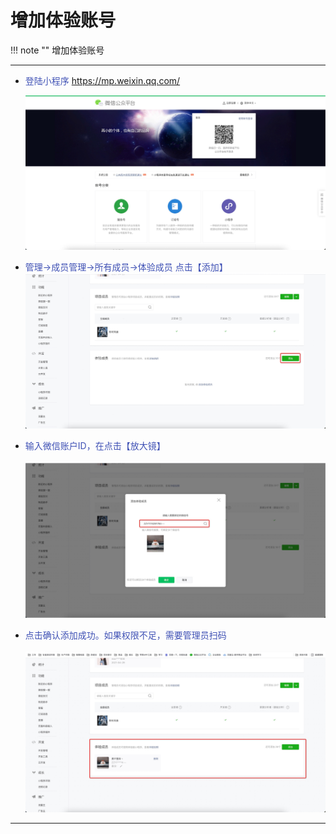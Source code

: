 # 增加体验账号
!!! note ""
    增加体验账号

***

- <font color=#3F51B5>登陆小程序</font>
  https://mp.weixin.qq.com/
  
  ![214_001](pic/214_001.jpeg)
  </br>  

- <font color=#3F51B5>管理->成员管理->所有成员->体验成员 点击【添加】</font>
  ![214_002](pic/214_002.jpeg)
  </br>  
  
- <font color=#3F51B5>输入微信账户ID，在点击【放大镜】</font>
  </br>  
 ![214_003](pic/214_003.jpeg)
  </br>  

- <font color=#3F51B5>点击确认添加成功。如果权限不足，需要管理员扫码</font>
  </br>  
 ![214_004](pic/214_004.jpeg)
  </br>    
    
***
